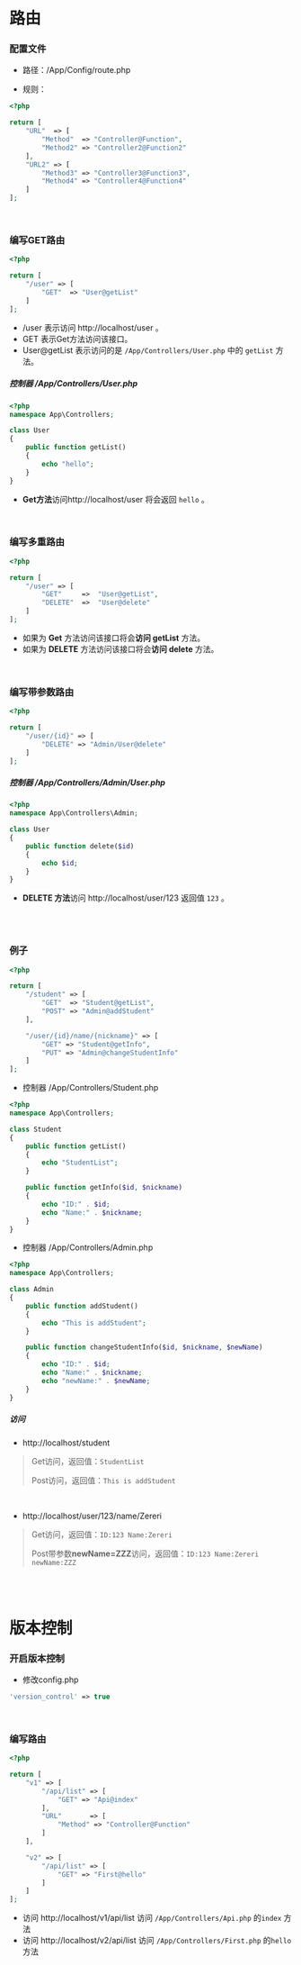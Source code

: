 # 路由

### 配置文件

- 路径：/App/Config/route.php


- 规则：

``` php
<?php

return [
    "URL"  => [
        "Method"  => "Controller@Function",
        "Method2" => "Controller2@Function2"
    ],
    "URL2" => [
        "Method3" => "Controller3@Function3",
        "Method4" => "Controller4@Function4"
    ]
];
```

<br/>

### 编写GET路由

``` php
<?php

return [
    "/user" => [
        "GET"  => "User@getList"
    ]
];
```

- /user 表示访问 http://localhost/user 。
- GET   表示Get方法访问该接口。
- User@getList  表示访问的是 `/App/Controllers/User.php` 中的 `getList` 方法。

##### 控制器  /App/Controllers/User.php

``` php
<?php
namespace App\Controllers;

class User
{
    public function getList()
    {
        echo "hello";
    }
}
```

- **Get方法**访问http://localhost/user  将会返回 `hello` 。

<br/>

### 编写多重路由

``` php
<?php

return [
    "/user" => [
        "GET"  	  =>  "User@getList",
      	"DELETE"  =>  "User@delete"
    ]
];
```

- 如果为 **Get** 方法访问该接口将会**访问 getList** 方法。
- 如果为 **DELETE** 方法访问该接口将会**访问 delete** 方法。

<br/>

### 编写带参数路由

``` php
<?php

return [
    "/user/{id}" => [
        "DELETE" => "Admin/User@delete"
    ]
];
```

##### 控制器  /App/Controllers/Admin/User.php

``` php
<?php
namespace App\Controllers\Admin;

class User
{
    public function delete($id)
    {
        echo $id;
    }
}
```

- **DELETE 方法**访问 http://localhost/user/123 返回值 `123` 。

<br/>

<br/>

### 例子

``` php
<?php

return [
    "/student" => [
        "GET"  => "Student@getList",
        "POST" => "Admin@addStudent"
    ],

    "/user/{id}/name/{nickname}" => [
        "GET" => "Student@getInfo",
        "PUT" => "Admin@changeStudentInfo"
    ]
];
```

- 控制器 /App/Controllers/Student.php

``` php
<?php
namespace App\Controllers;

class Student
{
    public function getList()
    {
        echo "StudentList";
    }

    public function getInfo($id, $nickname)
    {
        echo "ID:" . $id;
        echo "Name:" . $nickname;
    }
}
```

- 控制器 /App/Controllers/Admin.php

``` php
<?php
namespace App\Controllers;

class Admin
{
    public function addStudent()
    {
        echo "This is addStudent";
    }

    public function changeStudentInfo($id, $nickname, $newName)
    {
        echo "ID:" . $id;
        echo "Name:" . $nickname;
      	echo "newName:" . $newName;
    }
}
```

##### 访问

- http://localhost/student

> Get访问，返回值：`StudentList`
> 
> Post访问，返回值：`This is addStudent`

<br/>

- http://localhost/user/123/name/Zereri

> Get访问，返回值：`ID:123 Name:Zereri`
> 
> Post带参数**newName=ZZZ**访问，返回值：`ID:123 Name:Zereri newName:ZZZ`

<br/>

<br/>

# 版本控制

### 开启版本控制

- 修改config.php 

``` php
'version_control' => true
```

<br/>

### 编写路由

``` php
<?php

return [
    "v1" => [
        "/api/list" => [
            "GET" => "Api@index"
        ],
        "URL"       => [
            "Method" => "Controller@Function"
        ]
    ],

    "v2" => [
        "/api/list" => [
            "GET" => "First@hello"
        ]
    ]
];
```

- 访问 http://localhost/v1/api/list 访问 `/App/Controllers/Api.php` 的`index` 方法
- 访问 http://localhost/v2/api/list 访问 `/App/Controllers/First.php` 的`hello` 方法